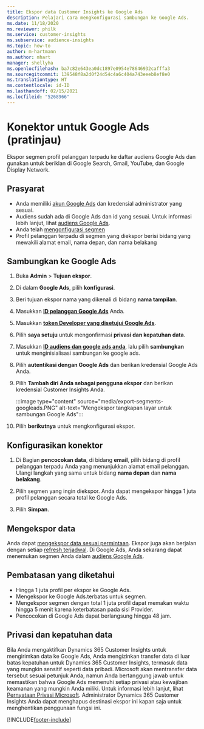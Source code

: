 ```yaml
---
title: Ekspor data Customer Insights ke Google Ads
description: Pelajari cara mengkonfigurasi sambungan ke Google Ads.
ms.date: 11/18/2020
ms.reviewer: philk
ms.service: customer-insights
ms.subservice: audience-insights
ms.topic: how-to
author: m-hartmann
ms.author: mhart
manager: shellyha
ms.openlocfilehash: ba7c82e643ea0dc1897e0954e78646932cafffa3
ms.sourcegitcommit: 139548f8a2d0f24d54c4a6c404a743eeeb8ef8e0
ms.translationtype: HT
ms.contentlocale: id-ID
ms.lasthandoff: 02/15/2021
ms.locfileid: "5268966"
---
```

# <a name="connector-for-google-ads-preview"></a>Konektor untuk Google Ads (pratinjau)

Ekspor segmen profil pelanggan terpadu ke daftar audiens Google Ads dan gunakan untuk beriklan di Google Search, Gmail, YouTube, dan Google Display Network. 

## <a name="prerequisites"></a>Prasyarat

-   Anda memiliki [akun Google Ads](https://ads.google.com/) dan kredensial administrator yang sesuai.
-   Audiens sudah ada di Google Ads dan id yang sesuai. Untuk informasi lebih lanjut, lihat [audiens Google Ads](https://support.google.com/google-ads/answer/7558048?hl=en#:~:text=Audience%20lists%20is%20a%20section,Display%20Network%20through%20remarketing%20campaigns.).
-   Anda telah [mengonfigurasi segmen](segments.md)
-   Profil pelanggan terpadu di segmen yang diekspor berisi bidang yang mewakili alamat email, nama depan, dan nama belakang

## <a name="connect-to-google-ads"></a>Sambungkan ke Google Ads

1. Buka **Admin** > **Tujuan ekspor**.

1. Di dalam **Google Ads**, pilih **konfigurasi**.

1. Beri tujuan ekspor nama yang dikenali di bidang **nama tampilan**.

1. Masukkan **[ID pelanggan Google Ads](https://support.google.com/google-ads/answer/1704344)** Anda.

1. Masukkan **[token Developer yang disetujui Google Ads](https://developers.google.com/google-ads/api/docs/first-call/dev-token)**.

1. Pilih **saya setuju** untuk mengonfirmasi **privasi dan kepatuhan data**.

1. Masukkan **[ID audiens dan google ads anda](https://support.google.com/google-ads/answer/7558048?hl=en#:~:text=Audience%20lists%20is%20a%20section,Display%20Network%20through%20remarketing%20campaigns.)**, lalu pilih **sambungkan** untuk menginisialisasi sambungan ke google ads.

1. Pilih **autentikasi dengan Google Ads** dan berikan kredensial Google Ads Anda.

1. Pilih **Tambah diri Anda sebagai pengguna ekspor** dan berikan kredensial Customer Insights Anda.

   :::image type="content" source="media/export-segments-googleads.PNG" alt-text="Mengekspor tangkapan layar untuk sambungan Google Ads":::

1. Pilih **berikutnya** untuk mengkonfigurasi ekspor.

## <a name="configure-the-connector"></a>Konfigurasikan konektor

1. Di Bagian **pencocokan data**, di bidang **email**, pilih bidang di profil pelanggan terpadu Anda yang menunjukkan alamat email pelanggan. Ulangi langkah yang sama untuk bidang **nama depan** dan **nama belakang**.

1. Pilih segmen yang ingin diekspor. Anda dapat mengekspor hingga 1 juta profil pelanggan secara total ke Google Ads.

1. Pilih **Simpan**.

## <a name="export-the-data"></a>Mengekspor data

Anda dapat [mengekspor data sesuai permintaan](export-destinations.md). Ekspor juga akan berjalan dengan setiap [refresh terjadwal](system.md#schedule-tab). Di Google Ads, Anda sekarang dapat menemukan segmen Anda dalam [audiens Google Ads](https://support.google.com/google-ads/answer/7558048?hl=en/).

## <a name="known-limitations"></a>Pembatasan yang diketahui

- Hingga 1 juta profil per ekspor ke Google Ads.
- Mengekspor ke Google Ads.terbatas untuk segmen.
- Mengekspor segmen dengan total 1 juta profil dapat memakan waktu hingga 5 menit karena keterbatasan pada sisi Provider. 
- Pencocokan di Google Ads dapat berlangsung hingga 48 jam.

## <a name="data-privacy-and-compliance"></a>Privasi dan kepatuhan data

Bila Anda mengaktifkan Dynamics 365 Customer Insights untuk mengirimkan data ke Google Ads, Anda mengizinkan transfer data di luar batas kepatuhan untuk Dynamics 365 Customer Insights, termasuk data yang mungkin sensitif seperti data pribadi. Microsoft akan mentransfer data tersebut sesuai petunjuk Anda, namun Anda bertanggung jawab untuk memastikan bahwa Google Ads memenuhi setiap privasi atau kewajiban keamanan yang mungkin Anda miliki. Untuk informasi lebih lanjut, lihat [Pernyataan Privasi Microsoft](https://go.microsoft.com/fwlink/?linkid=396732).
Administrator Dynamics 365 Customer Insights Anda dapat menghapus destinasi ekspor ini kapan saja untuk menghentikan penggunaan fungsi ini.


[!INCLUDE[footer-include](../includes/footer-banner.md)]